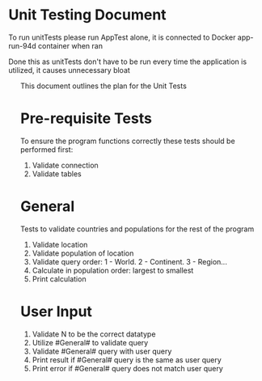 <h1>Unit Testing Document</h1>  

To run unitTests please run AppTest alone, it is connected to Docker app-run-94d container when ran

Done this as unitTests don't have to be run every time the application is utilized, it causes unnecessary bloat


<ul>
This document outlines the plan for the Unit Tests

# Pre-requisite Tests #
To ensure the program functions correctly these tests should be performed first:
1. Validate connection
2. Validate tables

# General #
Tests to validate countries and populations for the rest of the program

1. Validate location 
2. Validate population of location
3. Validate query order: 1 - World. 2 - Continent. 3 - Region... 
4. Calculate in population order: largest to smallest
5. Print calculation

# User Input # 

1. Validate N to be the correct datatype
2. Utilize #General# to validate query
3. Validate #General# query with user query
4. Print result if #General# query is the same as user query
5. Print error if #General# query does not match user query

</ul>